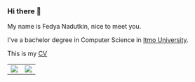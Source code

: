 ### Hi there 👋

My name is Fedya Nadutkin, nice to meet you.

I've a bachelor degree in Computer Science in [Itmo University](https://en.itmo.ru/).

This is my [CV](https://github.com/FedosOnGIT/CV/blob/master/CV.pdf)

<div class="stats">
  <table cellpadding="0" cellspacing="0">
    <tr>
      <td>
        <img src="https://github-readme-stats.vercel.app/api?username=FedosOnGIT&show_icons=true&count_private=true&hide=stars&hide_border=true&text_color=000">
      </td>
      <td>
        <img src="https://github-readme-stats.vercel.app/api/top-langs/?username=FedosOnGIT&langs_count=6&hide=TeX,Roff,HTML&hide_border=true&text_color=000">
      </td>
    </tr>
  </table>
</div>
<!--
**FedosOnGIT/FedosOnGIT** is a ✨ _special_ ✨ repository because its `README.md` (this file) appears on your GitHub profile.

Here are some ideas to get you started:

- 🔭 I’m currently working on ...
- 🌱 I’m currently learning ...
- 👯 I’m looking to collaborate on ...
- 🤔 I’m looking for help with ...
- 💬 Ask me about ...
- 📫 How to reach me: ...
- 😄 Pronouns: ...
- ⚡ Fun fact: ...
-->
